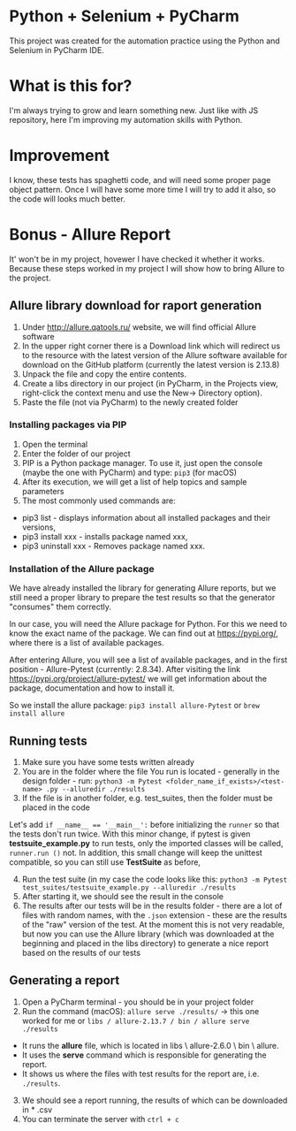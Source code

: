 # Python + Selenium + PyCharm

This project was created for the automation practice using the Python and Selenium in PyCharm IDE.

# What is this for?

I'm always trying to grow and learn something new. Just like with JS repository, here I'm improving my automation skills with Python.

# Improvement

I know, these tests has spaghetti code, and will need some proper page object pattern. Once I will have some more time I will try to add it also, so the code will looks much better.

# Bonus - Allure Report

It' won't be in my project, hovewer I have checked it whether it works. Because these steps worked in my project I will show how to bring Allure to the project.

## Allure library download for raport generation
1. Under http://allure.qatools.ru/ website, we will find official Allure software
2. In the upper right corner there is a Download link which will redirect us to the resource with the latest version of the Allure software available for download on the GitHub platform (currently the latest version is 2.13.8)
3. Unpack the file and copy the entire contents.
4. Create a libs directory in our project (in PyCharm, in the Projects view, right-click the context menu and use the New-> Directory option).
5. Paste the file (not via PyCharm) to the newly created folder

### Installing packages via PIP
1. Open the terminal
2. Enter the folder of our project
3. PIP is a Python package manager. To use it, just open the console (maybe the one with PyCharm) and type: `pip3` (for macOS)
4. After its execution, we will get a list of help topics and sample parameters
5. The most commonly used commands are:
- pip3 list - displays information about all installed packages and their versions,
- pip3 install xxx - installs package named xxx,
- pip3 uninstall xxx - Removes package named xxx.

### Installation of the Allure package
We have already installed the library for generating Allure reports, but we still need a proper library to prepare the test results so that the generator "consumes" them correctly.

In our case, you will need the Allure package for Python.
For this we need to know the exact name of the package. We can find out at https://pypi.org/, where there is a list of available packages.

After entering Allure, you will see a list of available packages, and in the first position - Allure-Pytest (currently: 2.8.34). After visiting the link https://pypi.org/project/allure-pytest/ we will get information about the package, documentation and how to install it.

So we install the allure package: `pip3 install allure-Pytest` or `brew install allure`

## Running tests
1. Make sure you have some tests written already
2. You are in the folder where the file You run is located - generally in the design folder - run: 
`python3 -m Pytest <folder_name_if_exists>/<test-name> .py --alluredir ./results`
3. If the file is in another folder, e.g. test_suites, then the folder must be placed in the code

Let's add `if __name__ == '__main__':` before initializing the `runner` so that the tests don't run twice. With this minor change, if pytest is given **testsuite_example.py** to run tests, only the imported classes will be called, `runner.run ()` not. In addition, this small change will keep the unittest compatible, so you can still use **TestSuite** as before,

4. Run the test suite (in my case the code looks like this:
`python3 -m Pytest test_suites/testsuite_example.py --alluredir ./results`
5. After starting it, we should see the result in the console
6. The results after our tests will be in the results folder - there are a lot of files with random names, with the `.json` extension - these are the results of the "raw" version of the test.
At the moment this is not very readable, but now you can use the Allure library (which was downloaded at the beginning and placed in the libs directory) to generate a nice report based on the results of our tests

## Generating a report
1. Open a PyCharm terminal - you should be in your project folder
2. Run the command (macOS): `allure serve ./results/` → this one worked for me or `libs / allure-2.13.7 / bin / allure serve ./results`
- It runs the **allure** file, which is located in libs \ allure-2.6.0 \ bin \ allure.
- It uses the **serve** command which is responsible for generating the report.
- It shows us where the files with test results for the report are, i.e. `./results`.
3. We should see a report running, the results of which can be downloaded in * .csv
4. You can terminate the server with `ctrl + c`
